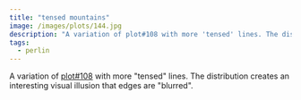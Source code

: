 ```yaml
---
title: "tensed mountains"
image: /images/plots/144.jpg
description: "A variation of plot#108 with more 'tensed' lines. The distribution creates an interesting visual illusion that edges are 'blurred'."
tags:
  - perlin
---
```


A variation of [plot#108](/plots/108) with more "tensed" lines. The distribution creates an interesting visual illusion that edges are "blurred".
